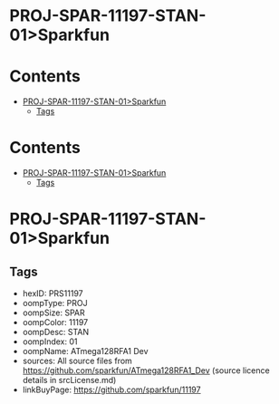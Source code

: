 
PROJ-SPAR-11197-STAN-01>Sparkfun
================================

Contents
========

* [PROJ-SPAR-11197-STAN-01>Sparkfun](#proj-spar-11197-stan-01sparkfun)
	* [Tags](#tags)

Contents
========

* [PROJ-SPAR-11197-STAN-01>Sparkfun](#proj-spar-11197-stan-01sparkfun)
	* [Tags](#tags)

# PROJ-SPAR-11197-STAN-01>Sparkfun

## Tags

- hexID: PRS11197
- oompType: PROJ
- oompSize: SPAR
- oompColor: 11197
- oompDesc: STAN
- oompIndex: 01
- oompName: ATmega128RFA1 Dev
- sources: All source files from https://github.com/sparkfun/ATmega128RFA1_Dev (source licence details in srcLicense.md)
- linkBuyPage: https://github.com/sparkfun/11197
